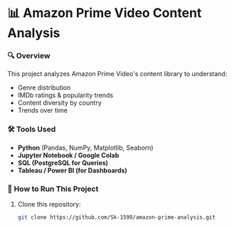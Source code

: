 # 📊 Amazon Prime Video Content Analysis

### 🔍 Overview
This project analyzes Amazon Prime Video's content library to understand:
- Genre distribution
- IMDb ratings & popularity trends
- Content diversity by country
- Trends over time

### 🛠 Tools Used
- **Python** (Pandas, NumPy, Matplotlib, Seaborn)
- **Jupyter Notebook / Google Colab**
- **SQL (PostgreSQL for Queries)**
- **Tableau / Power BI (for Dashboards)**

### 🚀 How to Run This Project
1. Clone this repository:
   ```sh
   git clone https://github.com/Sk-1599/amazon-prime-analysis.git
